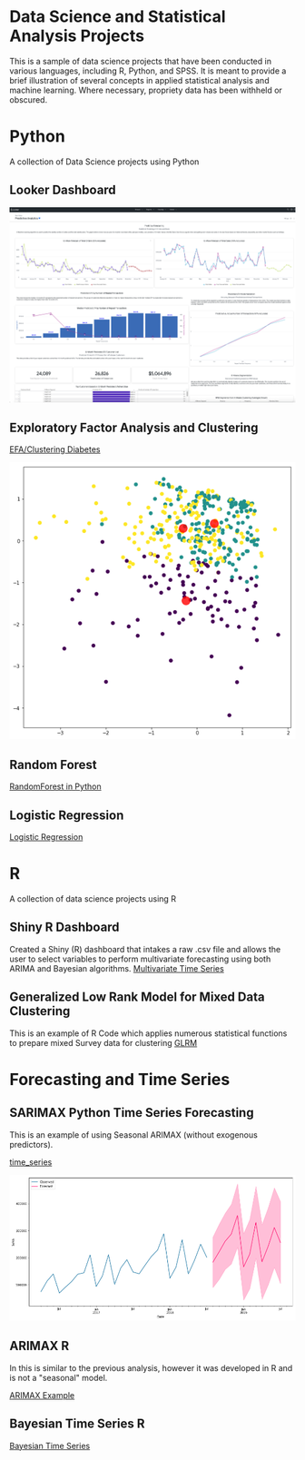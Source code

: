 # Data Science and Statistical Analysis Projects

This is a sample of data science projects that have been conducted in various languages, including R, Python, and SPSS.  It is meant to provide a brief illustration of several concepts in applied statistical analysis and machine learning.  Where necessary, propriety data has been withheld or obscured.

# Python 
A collection of Data Science projects using Python

## Looker Dashboard
![Looker Dashboard](images/Looker_Dashboard.png)

## Exploratory Factor Analysis and Clustering

[EFA/Clustering Diabetes](diabetes_data_reduction_clustering.ipynb)

![clusterplot](data/d_cluster.png)

## Random Forest 

[RandomForest in Python](RandomForest.ipynb)

## Logistic Regression 
[Logistic Regression](Logistic_Regression.ipynb)



# R
A collection of data science projects using R

## Shiny R Dashboard 
Created a Shiny (R) dashboard that intakes a raw .csv file and allows the user to select variables to perform multivariate forecasting using both ARIMA and Bayesian algorithms. 
[Multivariate Time Series](http://ryanclukey.shinyapps.io/MV_forecast)


## Generalized Low Rank Model for Mixed Data Clustering
This is an example of R Code which applies numerous statistical functions to prepare mixed Survey data for clustering
[GLRM](GLRM/GLRM_R_Segmentation.ipynb)


# Forecasting and Time Series 

## SARIMAX Python Time Series Forecasting
This is an example of using Seasonal ARIMAX (without exogenous predictors).  

[time_series](timeseries.ipynb)

![timeseriesplot](images/time_seriespy.png)
      
## ARIMAX R
In this is similar to the previous analysis, however it was developed in R and is not a "seasonal" model.

[ARIMAX Example](ARIMAX.ipynb) 

## Bayesian Time Series R
[Bayesian Time Series](Bayesiantimeseries.ipynb)



